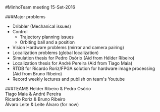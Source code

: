 #MinhoTeam meeting 15-Set-2016

###Major problems   
* Dribbler (Mechanical issues)
* Control
    * Trajectory planning issues
    * Orbiting ball and a position     
* Vision Hardware problems (mirror and camera pairing)
* Localization problems (global localization)
* Simulation thesis for Pedro Osório (Aid from Hélder Ribeiro)
* Localization thesis for André Pereira (Aid from Tiago Maia)
* RTDB for Ricardo Roriz/FPGA solution for hardware image processing (Aid from Bruno Ribeiro)
* Record weekly lectures and publish on team's Youtube

###TEAMS
Helder Ribeiro & Pedro Osório   
Tiago Maia & André Pereira   
Ricardo Roriz & Bruno Ribeiro   
Álvaro Leite & Leite Álvaro (for now)   


